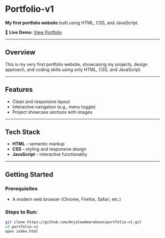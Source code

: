 # Portfolio-v1

**My first portfolio website** built using HTML, CSS, and JavaScript.  

🔗 **Live Demo:** [View Portfolio](https://anjaleeamarakoon.github.io/portfolio-v1/)

---

## Overview

This is my very first portfolio website, showcasing my projects, design approach, and coding skills using only HTML, CSS, and JavaScript.

---

## Features

- Clean and responsive layout  
- Interactive navigation (e.g., menu toggle)  
- Project showcase sections with images  

---

## Tech Stack

- **HTML** – semantic markup  
- **CSS** – styling and responsive design  
- **JavaScript** – interactive functionality  

---

## Getting Started

### Prerequisites
- A modern web browser (Chrome, Firefox, Safari, etc.)

### Steps to Run:
```bash
git clone https://github.com/AnjaleeAmarakoon/portfolio-v1.git
cd portfolio-v1
open index.html
